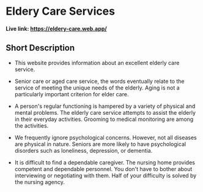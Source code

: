# Eldery Care Services

#### Live link: https://eldery-care.web.app/

## Short Description

-  This website provides information about an excellent elderly care service.

-  Senior care or aged care service, the words eventually relate to the service of meeting the unique needs of the elderly. Aging is not a particularly important criterion for elder care.
-  A person's regular functioning is hampered by a variety of physical and mental problems. The elderly care service attempts to assist the elderly in their everyday activities. Grooming to medical monitoring are among the activities.
-  We frequently ignore psychological concerns. However, not all diseases are physical in nature. Seniors are more likely to have psychological disorders such as loneliness, depression, or dementia.
-  It is difficult to find a dependable caregiver. The nursing home provides competent and dependable personnel. You don't have to bother about interviewing or negotiating with them. Half of your difficulty is solved by the nursing agency.
